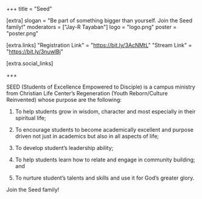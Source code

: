 +++
title = "Seed"

[extra]
slogan = "Be part of something bigger than yourself. Join the Seed family!"
moderators = ["Jay-R Tayaban"]
logo = "logo.png"
poster = "poster.png"

[extra.links]
"Registration Link" = "https://bit.ly/3AcNMtL"
"Stream Link" = "https://bit.ly/3nuwlBj"

[extra.social_links]

+++

SEED (Students of Excellence Empowered to Disciple) is a campus ministry from Christian Life Center’s Regeneration (Youth Reborn/Culture Reinvented) whose purpose are the following:  

1. To help students grow in wisdom, character and most especially in their spiritual life; 

2. To encourage students to become academically excellent and purpose driven not just in academics but also in all aspects of life; 

3. To develop student’s leadership ability; 

4. To help students learn how to relate and engage in community building; and 

5. To nurture student’s talents and skills and use it for God’s greater glory. 


Join the Seed family! 